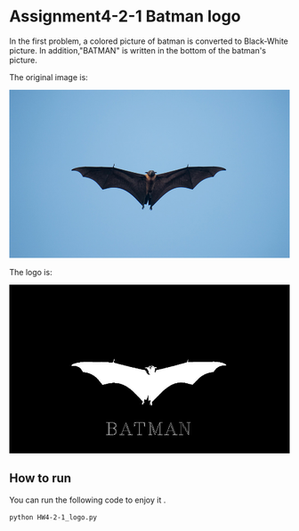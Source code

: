 # Assignment4-2-1 Batman logo 

In the first problem, a colored picture of batman is converted to Black-White picture. In addition,"BATMAN" is written in the bottom of the batman's picture.


The original image is:

![Alt text](logo.png)



The logo is:


![Alt text](logoresult.jpg)

## How to run

You can run the following code to enjoy it . 




```
python HW4-2-1_logo.py
```
